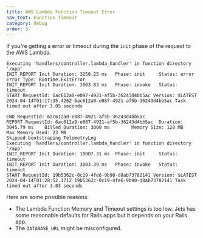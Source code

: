 ```yaml
---
title: AWS Lambda Function Timeout Error
nav_text: Function Timeout
category: debug
order: 5
---
```


If you're getting a error or timeout during the `init` phase of the request to the AWS Lambda.

    Executing 'handlers/controller.lambda_handler' in function directory '/app'
    INIT_REPORT Init Duration: 3250.25 ms   Phase: init     Status: error   Error Type: Runtime.ExitError
    INIT_REPORT Init Duration: 3003.83 ms   Phase: invoke   Status: timeout
    START RequestId: 6ac612a0-e087-4921-af5b-36243d4bb5ac Version: $LATEST
    2024-04-14T01:17:35.426Z 6ac612a0-e087-4921-af5b-36243d4bb5ac Task timed out after 3.05 seconds

    END RequestId: 6ac612a0-e087-4921-af5b-36243d4bb5ac
    REPORT RequestId: 6ac612a0-e087-4921-af5b-36243d4bb5ac  Duration: 3045.79 ms    Billed Duration: 3000 ms        Memory Size: 128 MB     Max Memory Used: 23 MB
    Skipped bootstraping TelemetryLog
    Executing 'handlers/controller.lambda_handler' in function directory '/app'
    INIT_REPORT Init Duration: 10007.31 ms  Phase: init     Status: timeout
    INIT_REPORT Init Duration: 3003.39 ms   Phase: invoke   Status: timeout
    START RequestId: 19b5362c-0c19-4fe6-9b90-d8ab73782141 Version: $LATEST
    2024-04-14T01:28:52.171Z 19b5362c-0c19-4fe6-9b90-d8ab73782141 Task timed out after 3.03 seconds

Here are some possible reasons:

* The Lambda Function Memory and Timeout settings is too low. Jets has some reasonable defaults for Rails apps but it depends on your Rails app.
* The `DATABASE_URL` might be misconfigured.
